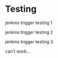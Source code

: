 # Testing
jenkins trigger testing 1

jenkins trigger testing 2

jenkins trigger testing 3

can't work...
